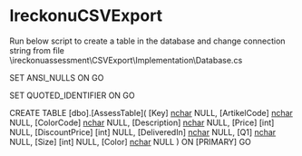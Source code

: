 # IreckonuCSVExport

Run below script to create a table in the database and change connection string from file \ireckonuassessment\CSVExport\Implementation\Database.cs

SET ANSI_NULLS ON
GO

SET QUOTED_IDENTIFIER ON
GO

CREATE TABLE [dbo].[AssessTable](
	[Key] [nchar](50) NULL,
	[ArtikelCode] [nchar](10) NULL,
	[ColorCode] [nchar](40) NULL,
	[Description] [nchar](40) NULL,
	[Price] [int] NULL,
	[DiscountPrice] [int] NULL,
	[DeliveredIn] [nchar](50) NULL,
	[Q1] [nchar](10) NULL,
	[Size] [int] NULL,
	[Color] [nchar](10) NULL
) ON [PRIMARY]
GO


